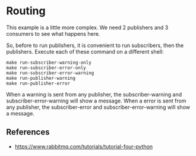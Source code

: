 # Routing

This example is a little more complex. We need 2 publishers and 3 consumers to
see what happens here.

So, before to run publishers, it is convenient to run subscribers, then the
publishers. Execute each of these command on a different shell:

    make run-subscriber-warning-only
    make run-subscriber-error-only
    make run-subscriber-error-warning
    make run-publisher-warning
    make run-publisher-error

When a warning is sent from any publisher, the subscriber-warning and
subscriber-error-warning will show a message.
When a error is sent from any publisher, the subscriber-error and
subscriber-error-warning will show a message.


## References

* https://www.rabbitmq.com/tutorials/tutorial-four-python
